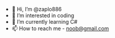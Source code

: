 - 👋 Hi, I’m @zaplo886
- 👀 I’m interested in coding
- 🌱 I’m currently learning C#
- 📫 How to reach me - noob@gmail.com
